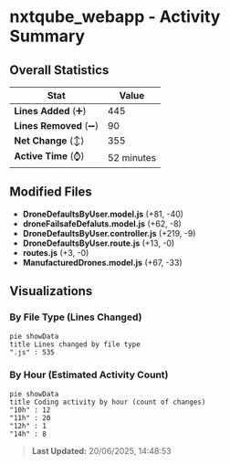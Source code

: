 # nxtqube_webapp - Activity Summary 

## Overall Statistics

| Stat                   | Value                                                             |
| ---------------------- | ----------------------------------------------------------------- |
| **Lines Added** (➕)   | 445                                          |
| **Lines Removed** (➖) | 90                                        |
| **Net Change** (↕)    | 355                |
| **Active Time** (⌚)   | 52 minutes |


## Modified Files
- **DroneDefaultsByUser.model.js** (+81, -40)
- **droneFailsafeDefaluts.model.js** (+62, -8)
- **DroneDefaultsByUser.controller.js** (+219, -9)
- **DroneDefaultsByUser.route.js** (+13, -0)
- **routes.js** (+3, -0)
- **ManufacturedDrones.model.js** (+67, -33)

## Visualizations

### By File Type (Lines Changed)

```mermaid
pie showData
title Lines changed by file type
".js" : 535
```

### By Hour (Estimated Activity Count)

```mermaid
pie showData
title Coding activity by hour (count of changes)
"10h" : 12
"11h" : 20
"12h" : 1
"14h" : 8
```


> **Last Updated:** 20/06/2025, 14:48:53